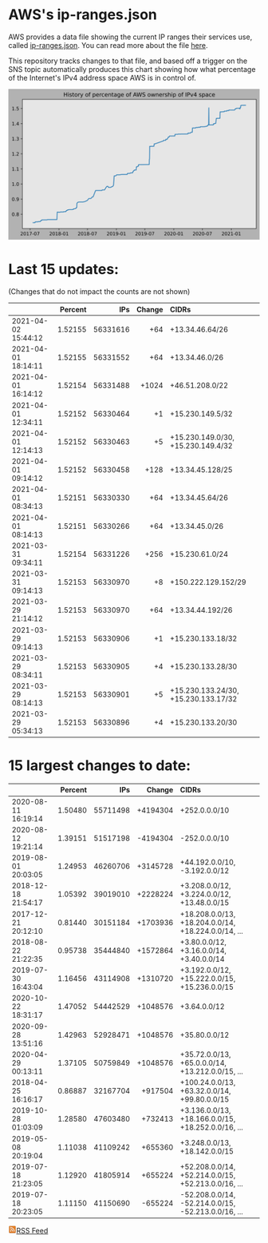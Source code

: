 # AWS's ip-ranges.json

AWS provides a data file showing the current IP ranges their
services use, called [ip-ranges.json](https://ip-ranges.amazonaws.com/ip-ranges.json).  You 
can read more about the file [here](https://docs.aws.amazon.com/general/latest/gr/aws-ip-ranges.html).

This repository tracks changes to that file, and based off a trigger on the SNS topic 
automatically produces this chart showing how what percentage of the Internet's IPv4 
address space AWS is in control of.

![History of AWS](history_count.svg)

# Last 15 updates:

(Changes that do not impact the counts are not shown)

| | Percent | IPs | Change | CIDRs |
| :--- | ---: | ---: | ---: | :--- |
| 2021-04-02 15:44:12 | 1.52155 | 56331616 | +64 | +13.34.46.64/26 |
| 2021-04-01 18:14:11 | 1.52155 | 56331552 | +64 | +13.34.46.0/26 |
| 2021-04-01 16:14:12 | 1.52154 | 56331488 | +1024 | +46.51.208.0/22 |
| 2021-04-01 12:34:11 | 1.52152 | 56330464 | +1 | +15.230.149.5/32 |
| 2021-04-01 12:14:13 | 1.52152 | 56330463 | +5 | +15.230.149.0/30, +15.230.149.4/32 |
| 2021-04-01 09:14:12 | 1.52152 | 56330458 | +128 | +13.34.45.128/25 |
| 2021-04-01 08:34:13 | 1.52151 | 56330330 | +64 | +13.34.45.64/26 |
| 2021-04-01 08:14:13 | 1.52151 | 56330266 | +64 | +13.34.45.0/26 |
| 2021-03-31 09:34:11 | 1.52154 | 56331226 | +256 | +15.230.61.0/24 |
| 2021-03-31 09:14:13 | 1.52153 | 56330970 | +8 | +150.222.129.152/29 |
| 2021-03-29 21:14:12 | 1.52153 | 56330970 | +64 | +13.34.44.192/26 |
| 2021-03-29 09:14:13 | 1.52153 | 56330906 | +1 | +15.230.133.18/32 |
| 2021-03-29 08:34:11 | 1.52153 | 56330905 | +4 | +15.230.133.28/30 |
| 2021-03-29 08:14:13 | 1.52153 | 56330901 | +5 | +15.230.133.24/30, +15.230.133.17/32 |
| 2021-03-29 05:34:13 | 1.52153 | 56330896 | +4 | +15.230.133.20/30 |


# 15 largest changes to date:

| | Percent | IPs | Change | CIDRs |
| :--- | ---: | ---: | ---: | :--- |
| 2020-08-11 16:19:14 | 1.50480 | 55711498 | +4194304 | +252.0.0.0/10 |
| 2020-08-12 19:21:14 | 1.39151 | 51517198 | -4194304 | -252.0.0.0/10 |
| 2019-08-01 20:03:05 | 1.24953 | 46260706 | +3145728 | +44.192.0.0/10, -3.192.0.0/12 |
| 2018-12-18 21:54:17 | 1.05392 | 39019010 | +2228224 | +3.208.0.0/12, +3.224.0.0/12, +13.48.0.0/15 |
| 2017-12-21 20:12:10 | 0.81440 | 30151184 | +1703936 | +18.208.0.0/13, +18.204.0.0/14, +18.224.0.0/14, ... |
| 2018-08-22 21:22:35 | 0.95738 | 35444840 | +1572864 | +3.80.0.0/12, +3.16.0.0/14, +3.40.0.0/14 |
| 2019-07-30 16:43:04 | 1.16456 | 43114908 | +1310720 | +3.192.0.0/12, +15.222.0.0/15, +15.236.0.0/15 |
| 2020-10-22 18:31:17 | 1.47052 | 54442529 | +1048576 | +3.64.0.0/12 |
| 2020-09-28 13:51:16 | 1.42963 | 52928471 | +1048576 | +35.80.0.0/12 |
| 2020-04-29 00:13:11 | 1.37105 | 50759849 | +1048576 | +35.72.0.0/13, +65.0.0.0/14, +13.212.0.0/15, ... |
| 2018-04-25 16:16:17 | 0.86887 | 32167704 | +917504 | +100.24.0.0/13, +63.32.0.0/14, +99.80.0.0/15 |
| 2019-10-28 01:03:09 | 1.28580 | 47603480 | +732413 | +3.136.0.0/13, +18.166.0.0/15, +18.252.0.0/16, ... |
| 2019-05-08 20:19:04 | 1.11038 | 41109242 | +655360 | +3.248.0.0/13, +18.142.0.0/15 |
| 2019-07-18 21:23:05 | 1.12920 | 41805914 | +655224 | +52.208.0.0/14, +52.214.0.0/15, +52.213.0.0/16, ... |
| 2019-07-18 20:23:05 | 1.11150 | 41150690 | -655224 | -52.208.0.0/14, -52.214.0.0/15, -52.213.0.0/16, ... |


[![RSS Icon](rss-icon.png)RSS Feed](https://raw.githubusercontent.com/seligman/aws-ip-ranges/master/rss.xml)
